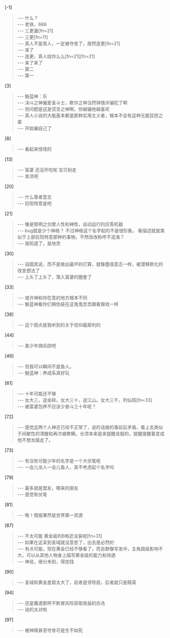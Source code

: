 
[-1] 
>--- 什么？<br>
>--- 老铁，666<br>
>--- 三更蛊[fn=21]<br>
>--- 三更[fn=11]<br>
>--- 真人不是真人，一定被夺舍了，居然连更[fn=21]<br>
>--- 来了<br>
>--- 连更，真人给你么么[fn=21][fn=21]<br>
>--- 来了来了<br>
>--- 第二<br>
>--- 第一<br>

[3] 
>--- 魅蓝神：乐<br>
>--- 决斗之神偏爱圣斗士，欺诈之神当然钟情诈骗犯了啊<br>
>--- 但问题是这是谎言之神啊，你越骗他越喜欢<br>
>--- 真人小说的大能基本都是那种实用主义者，根本不会有这种无能狂怒之辈<br>
>--- 开始骗自己了<br>

[8] 
>--- 看起来怪怪的<br>

[13] 
>--- 富婆  还没开吃呢   宝贝别走<br>
>--- 发凉吧<br>

[20] 
>--- 什么尊者意志<br>
>--- 巨阳特意是吧<br>

[21] 
>--- 像是黎明之剑里人性和神性，自动运行的应答机器<br>
>--- bug就是少个神格？
不过神格这个名字起的不是很形象。
看描述就是类似于上部巨阳特意那种的事物，不然改改称呼不混淆？<br>
>--- 我知道了，是地灵<br>

[30] 
>--- 自圆其说，而不是做出最坏的打算，就像墨瑶意志一样，被潜移默化的改变想法了<br>
>--- 上头了上头了，落入富婆的圈套了<br>

[33] 
>--- 或许神和你在意的地方根本不同<br>
>--- 魅蓝神看你们俩伪装在这鬼鬼祟祟跟看猴戏一样<br>

[38] 
>--- 这个观点是我听到的关于信仰最犀利的<br>

[44] 
>--- 美少年佣兵团吧<br>

[46] 
>--- 但我可以瞬间不是鱼人。<br>
>--- 魅蓝神：养成系真好玩<br>

[61] 
>--- 十年可能还不够<br>
>--- 女大三，送金砖。女大三十，送江山。女大三千，列仙班[fn=33]<br>
>--- 被富婆包养不应该少奋斗三十年呢？<br>

[72] 
>--- 感觉这两个人神志已经不正常了，说的话做的事前后矛盾，看上去类似于间歇性的清醒和再次被欺瞒。仓须本来是来提醒龙服的，提醒提醒着变成他不想龙服走了。<br>

[73] 
>--- 有没有可能少年的名字是一个大伏笔呢<br>
>--- 一会儿龙人一会儿鱼人，真不考虑起个名字吗<br>

[79] 
>--- 最多就是盟友，哪来的朋友<br>
>--- 感觉有伏笔<br>

[81] 
>--- 唉！情报果然是世界第一资源<br>

[87] 
>--- 不太可能 黄金级的B格还没装呢[fn=31]<br>
>--- 如果在这呆到圣域就没意思了，出去是必然的<br>
>--- 有点可能，现在黄金已经不够看了，而且群像写发中，主角跳级影响不大，可以从其他人物身上描写黄金级的能力和待遇<br>
>--- 神说，缘分未到，得加钱<br>

[90] 
>--- 圣域和黄金差距太大了，前者是领导层，后者就只是精英<br>

[94] 
>--- 还是魔道那样不断冒风险获取收益的办法<br>
>--- 说的太对啦<br>

[97] 
>--- 被神降甚至夺舍可是生不如死<br>

